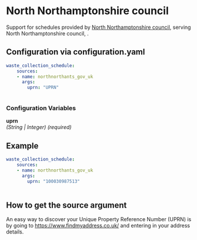 # North Northamptonshire council

Support for schedules provided by [North Northamptonshire council](https://www.northnorthants.gov.uk/), serving North Northamptonshire council, .

## Configuration via configuration.yaml

```yaml
waste_collection_schedule:
    sources:
    - name: northnorthants_gov_uk
      args:
        uprn: "UPRN"
        
```

### Configuration Variables

**uprn**  
*(String | Integer) (required)*


## Example

```yaml
waste_collection_schedule:
    sources:
    - name: northnorthants_gov_uk
      args:
        uprn: "100030987513"
        
```

## How to get the source argument

An easy way to discover your Unique Property Reference Number (UPRN) is by going to <https://www.findmyaddress.co.uk/> and entering in your address details.
